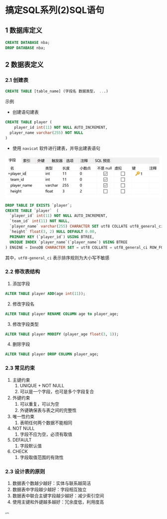 # 搞定SQL系列(2)SQL语句

## 1 数据库定义

```sql
CREATE DATABASE nba;
DROP DATABASE nba;
```

## 2 数据表定义

### 2.1 创建表

```sql
CREATE TABLE [table_name] (字段名 数据类型， ...)
```

示例

- 创建语句建表

```sql
CREATE TABLE player (
	player_id int(11) NOT NULL AUTO_INCREMENT,
  player_name varchar(255) NOT NULL
)
```

- 使用 `navicat` 软件进行建表，并导出建表语句

<img src="images/image-20200915225428293.png" alt="image-20200915225428293" style="zoom:50%;" />

```sql
DROP TABLE IF EXISTS `player`;
CREATE TABLE `player`  (
  `player_id` int(11) NOT NULL AUTO_INCREMENT,
  `team_id` int(11) NOT NULL,
  `player_name` varchar(255) CHARACTER SET utf8 COLLATE utf8_general_ci NOT NULL,
  `height` float(3, 2) NULL DEFAULT 0.00,
  PRIMARY KEY (`player_id`) USING BTREE,
  UNIQUE INDEX `player_name`(`player_name`) USING BTREE
) ENGINE = InnoDB CHARACTER SET = utf8 COLLATE = utf8_general_ci ROW_FORMAT = Dynamic;
```

其中，`utf8-general_ci` 表示排序规则为大小写不敏感

### 2.2 修改表结构

1. 添加字段

```sql
ALTER TABLE player ADD(age int(11));
```

2. 修改字段名

```sql
ALTER TABLE player RENAME COLUMN age to player_age;
```

3. 修改字段类型

```sql
ALTER TABLE player MODIFY (player_age float(3, 1));
```

4. 删除字段

```sql
ALTER TABLE player DROP COLUMN player_age;
```

### 2.3 常见约束

1. 主键约束
   1. UNIQUE + NOT NULL
   2. 可以是一个字段，也可是多个字段复合
2. 外键约束
   1. 可以重复，可以为空
   2. 外键确保表与表之间的完整性
3. 唯一性约束
   1. 表明任何两个数据不能相同
4. NOT NULL
   1. 字段不应为空，必须有取值
5. DEFAULT
   1. 字段默认值
6. CHECK
   1. 字段取值范围的有效性

### 2.3 设计表的原则

1. 数据表个数越少越好：实体与联系越简洁
2. 数据表中字段越少越好：字段相互独立
3. 数据表中联合主键字段越少越好：减少索引空间
4. 使用主键和外键越多越好：冗余度低，利用度高



<img src="https://static001.geekbang.org/resource/image/80/c1/80aecedfad59aad06cc08bb9bca721c1.jpg" alt="img" style="zoom:30%;" />



















